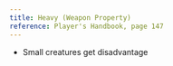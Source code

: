 ```yaml
---
title: Heavy (Weapon Property)
reference: Player's Handbook, page 147
---
```


- Small creatures get disadvantage
